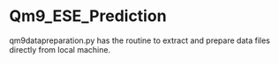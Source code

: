# Qm9_ESE_Prediction
qm9datapreparation.py has the routine to extract and prepare data files directly from local machine. <br>


